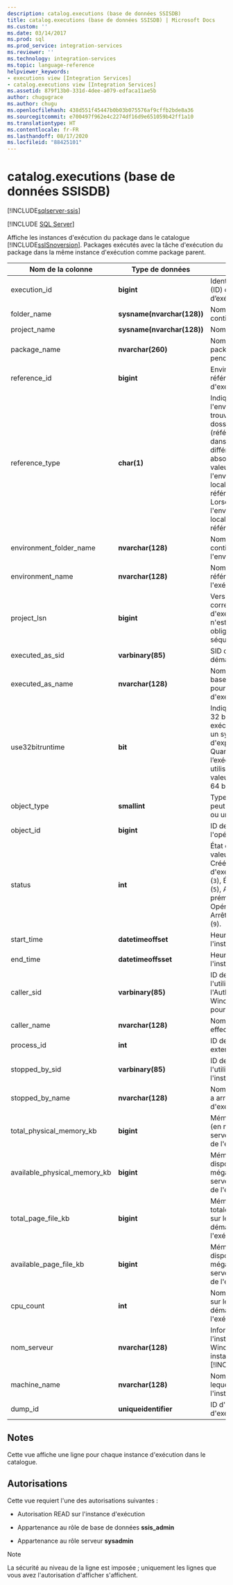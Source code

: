```yaml
---
description: catalog.executions (base de données SSISDB)
title: catalog.executions (base de données SSISDB) | Microsoft Docs
ms.custom: ''
ms.date: 03/14/2017
ms.prod: sql
ms.prod_service: integration-services
ms.reviewer: ''
ms.technology: integration-services
ms.topic: language-reference
helpviewer_keywords:
- executions view [Integration Services]
- catalog.executions view [Integration Services]
ms.assetid: 879f13b0-331d-4dee-a079-edfaca11ae5b
author: chugugrace
ms.author: chugu
ms.openlocfilehash: 438d551f45447b0b03b075576af9cffb2bde8a36
ms.sourcegitcommit: e700497f962e4c2274df16d9e651059b42ff1a10
ms.translationtype: HT
ms.contentlocale: fr-FR
ms.lasthandoff: 08/17/2020
ms.locfileid: "88425101"
---
```

# <a name="catalogexecutions-ssisdb-database"></a>catalog.executions (base de données SSISDB)

[!INCLUDE[sqlserver-ssis](../../includes/applies-to-version/sqlserver-ssis.md)]


[!INCLUDE [SQL Server](../../includes/applies-to-version/sqlserver.md)]

  Affiche les instances d'exécution du package dans le catalogue [!INCLUDE[ssISnoversion](../../includes/ssisnoversion-md.md)]. Packages exécutés avec la tâche d'exécution du package dans la même instance d'exécution comme package parent.  
  
|Nom de la colonne|Type de données|Description|  
|-----------------|---------------|-----------------|  
|execution_id|**bigint**|Identificateur unique (ID) de l’instance d’exécution.|  
|folder_name|**sysname(nvarchar(128))**|Nom du dossier qui contient le projet.|  
|project_name|**sysname(nvarchar(128))**|Nom du projet.|  
|package_name|**nvarchar(260)**|Nom du premier package démarré pendant l'exécution.|  
|reference_id|**bigint**|Environnement référencé par l'instance d'exécution.|  
|reference_type|**char(1)**|Indique si l'environnement peut se trouver dans le même dossier que le projet (référence relative) ou dans un dossier différent (référence absolue). Lorsque la valeur est `R`, l'environnement est localisé à l'aide d'une référence relative. Lorsque la valeur est `A`, l'environnement est localisé à l'aide d'une référence absolue.|  
|environment_folder_name|**nvarchar(128)**|Nom du dossier qui contient l'environnement.|  
|environment_name|**nvarchar(128)**|Nom de l'environnement référencé pendant l'exécution.|  
|project_lsn|**bigint**|Version du projet qui correspond à l'instance d'exécution. Ce nombre n'est pas obligatoirement séquentiel.|  
|executed_as_sid|**varbinary(85)**|SID de l'utilisateur qui a démarré l'exécution.|  
|executed_as_name|**nvarchar(128)**|Nom du principal de la base de données utilisé pour démarrer l'instance d'exécution.|  
|use32bitruntime|**bit**|Indique si l'exécution 32 bits est utilisée pour exécuter le package sur un système d'exploitation 64 bits. Quand la valeur est `1`, l’exécution 32 bits est utilisée. Lorsque la valeur est `0`, l'exécution 64 bits est utilisée.|  
|object_type|**smallint**|Type d'objet. L'objet peut être un projet (`20`) ou un package (`30`).|  
|object_id|**bigint**|ID de l'objet affecté par l'opération.|  
|status|**int**|État de l'opération. Les valeurs possibles sont Créé (`1`), En cours d'exécution (`2`), Annulé (`3`), Échec (`4`), En attente (`5`), Arrêté prématurément (`6`), Opération réussie (`7`), Arrêt en cours (`8`) et Fin (`9`).|  
|start_time|**datetimeoffset**|Heure de démarrage de l'instance d'exécution.|  
|end_time|**datetimeoffsset**|Heure d'exécution de l'instance d'exécution.|  
|caller_sid|**varbinary(85)**|ID de sécurité (SID) de l'utilisateur si l'Authentification Windows a été utilisée pour se connecter.|  
|caller_name|**nvarchar(128)**|Nom du compte qui a effectué l'opération.|  
|process_id|**int**|ID de processus externe, le cas échéant.|  
|stopped_by_sid|**varbinary(85)**|ID de sécurité (SID) de l'utilisateur qui a arrêté l'instance d'exécution.|  
|stopped_by_name|**nvarchar(128)**|Nom de l'utilisateur qui a arrêté l'instance d'exécution.|  
|total_physical_memory_kb|**bigint**|Mémoire physique totale (en mégaoctets) sur le serveur au démarrage de l'exécution.|  
|available_physical_memory_kb|**bigint**|Mémoire physique disponible (en mégaoctets) sur le serveur au démarrage de l'exécution.|  
|total_page_file_kb|**bigint**|Mémoire de pages totale (en mégaoctets) sur le serveur au démarrage de l'exécution.|  
|available_page_file_kb|**bigint**|Mémoire de pages disponible (en mégaoctets) sur le serveur au démarrage de l'exécution.|  
|cpu_count|**int**|Nombre d'UC logiques sur le serveur au démarrage de l'exécution.|  
|nom_serveur|**nvarchar(128)**|Informations relatives à l'instance et au serveur Windows pour une instance spécifique de [!INCLUDE[ssNoVersion](../../includes/ssnoversion-md.md)].|  
|machine_name|**nvarchar(128)**|Nom de l'ordinateur sur lequel s'exécute l'instance du serveur.|  
|dump_id|**uniqueidentifier**|ID d'un vidage d'exécution.|  
  
## <a name="remarks"></a>Notes  
 Cette vue affiche une ligne pour chaque instance d'exécution dans le catalogue.  
  
## <a name="permissions"></a>Autorisations  
 Cette vue requiert l'une des autorisations suivantes :  
  
-   Autorisation READ sur l'instance d'exécution  
  
-   Appartenance au rôle de base de données **ssis_admin**  
  
-   Appartenance au rôle serveur **sysadmin**  
  
> [!NOTE]  
>  La sécurité au niveau de la ligne est imposée ; uniquement les lignes que vous avez l'autorisation d'afficher s'affichent.  
  
  
